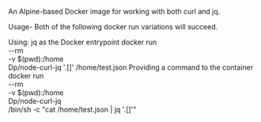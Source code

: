 

An Alpine-based Docker image for working with both curl and jq.

Usage-
Both of the following docker run variations will succeed.

Using: jq as the Docker entrypoint
docker run \
  --rm \
  -v $(pwd):/home \
  Dp/node-curl-jq '.[]' /home/test.json
Providing a command to the container
docker run \
  --rm \
  -v $(pwd):/home \
  Dp/node-curl-jq \
  /bin/sh -c "cat /home/test.json | jq '.[]'"
